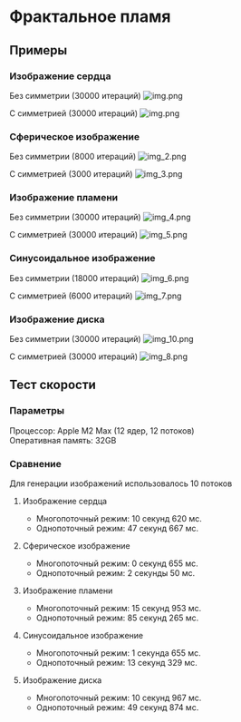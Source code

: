 # Фрактальное пламя

## Примеры 

### Изображение сердца


Без симметрии (30000 итераций)
![img.png](images/img_1.png)

С симметрией (30000 итераций)
![img.png](images/img.png)


### Сферическое изображение

Без симметрии (8000 итераций)
![img_2.png](images/img_2.png)


С симметрией (3000 итераций)
![img_3.png](images/img_3.png)

### Изображение пламени

Без симметрии (30000 итераций)
![img_4.png](images/img_4.png)

С симметрией (30000 итераций)
![img_5.png](images/img_5.png)


### Синусоидальное изображение

Без симметрии (18000 итераций)
![img_6.png](images/img_6.png)

С симметрией (6000 итераций)
![img_7.png](images/img_7.png)

### Изображение диска

Без симметрии (30000 итераций)
![img_10.png](images/img_10.png)

С симметрией (30000 итераций)
![img_8.png](images/img_8.png)


## Тест скорости


### Параметры

Процессор: Apple M2 Max (12 ядер, 12 потоков)
<br/>Оперативная память: 32GB

### Сравнение

Для генерации изображений использовалось 10 потоков
1) Изображение сердца

    * Многопоточный режим: 10 секунд 620 мс.
    * Однопоточный режим: 47 секунд 667 мс.

2) Сферическое изображение

    * Многопоточный режим: 0 секунд 655 мс.
    * Однопоточный режим: 2 секунды 50 мс.

3) Изображение пламени

    * Многопоточный режим: 15 секунд 953 мс.
    * Однопоточный режим: 85 секунд 265 мс.

4) Синусоидальное изображение

    * Многопоточный режим: 1 секунда 655 мс.
    * Однопоточный режим: 13 секунд 329 мс.

5) Изображение диска

    * Многопоточный режим: 10 секунд 967 мс.
    * Однопоточный режим: 49 секунд 874 мс.


